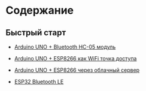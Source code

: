 # Содержание

## Быстрый старт

- [Arduino UNO + Bluetooth HC-05 модуль](/quick_start/arduino_bluetooth/ru.md)

- [Arduino UNO + ESP8266 как WiFi точка доступа](/quick_start/arduino_esp8266_wifipoint/ru.md)

- [Arduino UNO + ESP8266 через облачный сервер](/quick_start/arduino_esp8266_wificloud/ru.md)

- [ESP32 Bluetooth LE](/quick_start/esp32_bluetooth/ru.md)

  

